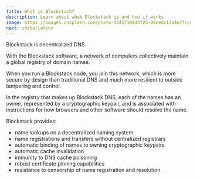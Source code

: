 ```yaml
---
title: What is Blockstack?
description: Learn about what Blockstack is and how it works.
image: https://images.unsplash.com/photo-1441716844725-09cedc13a4e7?crop=entropy&fit=crop&fm=jpg&h=1100&ixjsv=2.1.0&ixlib=rb-0.3.5&q=80&w=1500
next: installation
---
```


Blockstack is decentralized DNS.

With the Blockstack software, a network of computers collectively maintain a global registry of domain names.

When you run a Blockstack node, you join this network, which is more secure by design than traditional DNS and much more resilient to outside tampering and control.

In the registry that makes up Blockstack DNS, each of the names has an owner, represented by a cryptographic keypair, and is associated with instructions for how browsers and other software should resolve the name.

Blockstack provides:

- name lookups on a decentralized naming system
- name registrations and transfers without centralized registrars
- automatic binding of names to owning cryptographic keypairs
- automatic cache invalidation
- immunity to DNS cache poisoning
- robust certificate pinning capabilities
- resistance to censorship of name registration and resolution
